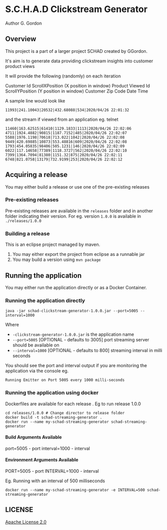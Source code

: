 # S.C.H.A.D Clickstream Generator

Author G. Gordon	

## Overview

This project is a part of a larger project SCHAD created by GGordon.

It's aim is to generate data providing clickstream insights into customer product views

It will provide the following (randomly) on each iteration

Customer Id
ScrollXPosition (X position in window)
Product Viewed Id
ScrollYPosition (Y position in window)
Customer Zip Code
Date Time

A sample line would look like 
```
11993|241.10043|20532|432.68088|534|2020/04/26 22:01:32
```

and the stream if viewed from an application eg. telnet
```
11460|163.62515|61410|1129.1833|1113|2020/04/26 22:02:06
4711|1924.4882|90815|1187.7152|485|2020/04/26 22:02:07
5588|1976.1198|70618|713.022|1042|2020/04/26 22:02:08
9449|420.69885|10873|553.48816|609|2020/04/26 22:02:08
1793|454.05835|98406|505.1231|146|2020/04/26 22:02:09
6022|117.14658|77389|1118.3727|562|2020/04/26 22:02:10
7399|1364.7094|81380|1151.32|875|2020/04/26 22:02:11
6748|821.0758|13179|732.9199|253|2020/04/26 22:02:12
```

## Acquiring a release

You may either build a release or use one of the pre-existing releases

### Pre-existing releases

Pre-existing releases are available in the `releases` folder and in another folder indicating their version. For eg. version `1.0.0` is available in `./releases/1.0.0`

### Building a release

This is an eclipse project managed by maven. 

1. You may either export the project from eclipse as a runnable jar
2. You may build a version using `mvn package`

## Running the application

You may either run the application directly or as a Docker Container.

### Running the application directly

```
java -jar schad-clickstream-generator-1.0.0.jar --port=5005 --interval=1000
```

Where 
  - `-clickstream-generator-1.0.0.jar` is the application name
  - `--port=5005`  [OPTIONAL - defaults to 3005] port streaming server should be available on
  - `--interval=1000`  [OPTIONAL - defaults to 800] streaming interval in milli seconds

You should see the port and interval output if you are monitoring the application via the console eg.
```
Running Emitter on Port 5005 every 1000 milli-seconds
```

### Running the application using docker

Dockerfiles are available for each release . Eg to run release 1.0.0
```
cd releases/1.0.0 # Change director to release folder
docker build -t schad-streaming-generator .
docker run --name my-schad-streaming-generator schad-streaming-generator
```
#### Build Arguments Available
port=5005 - port
interval=1000 - interval

#### Environment Arguments Available
PORT=5005 - port
INTERVAL=1000 - interval

Eg. Running with an interval of 500 milliseconds
```
docker run --name my-schad-streaming-generator -e INTERVAL=500 schad-streaming-generator
```

## LICENSE

[Apache License 2.0](https://www.apache.org/licenses/LICENSE-2.0)


